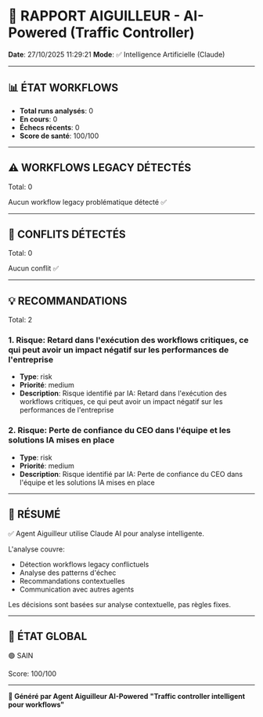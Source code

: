 # 🚦 RAPPORT AIGUILLEUR - AI-Powered (Traffic Controller)

**Date**: 27/10/2025 11:29:21
**Mode**: ✅ Intelligence Artificielle (Claude)

---

## 📊 ÉTAT WORKFLOWS

- **Total runs analysés**: 0
- **En cours**: 0
- **Échecs récents**: 0
- **Score de santé**: 100/100

---

## ⚠️  WORKFLOWS LEGACY DÉTECTÉS

Total: 0



Aucun workflow legacy problématique détecté ✅

---

## 🚨 CONFLITS DÉTECTÉS

Total: 0

Aucun conflit ✅

---

## 💡 RECOMMANDATIONS

Total: 2


### 1. Risque: Retard dans l'exécution des workflows critiques, ce qui peut avoir un impact négatif sur les performances de l'entreprise

- **Type**: risk
- **Priorité**: medium
- **Description**: Risque identifié par IA: Retard dans l'exécution des workflows critiques, ce qui peut avoir un impact négatif sur les performances de l'entreprise


### 2. Risque: Perte de confiance du CEO dans l'équipe et les solutions IA mises en place

- **Type**: risk
- **Priorité**: medium
- **Description**: Risque identifié par IA: Perte de confiance du CEO dans l'équipe et les solutions IA mises en place




---

## 🎯 RÉSUMÉ

✅ Agent Aiguilleur utilise Claude AI pour analyse intelligente.

L'analyse couvre:
- Détection workflows legacy conflictuels
- Analyse des patterns d'échec
- Recommandations contextuelles
- Communication avec autres agents

Les décisions sont basées sur analyse contextuelle, pas règles fixes.

---

## 🔄 ÉTAT GLOBAL

🟢 SAIN

Score: 100/100

---

**🚦 Généré par Agent Aiguilleur AI-Powered**
**"Traffic controller intelligent pour workflows"**

